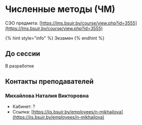 # Численные методы (ЧМ)

СЭО предмета: [https://lms.bsuir.by/course/view.php?id=3555](https://lms.bsuir.by/course/view.php?id=3555)

{% hint style="info" %}
Экзамен
{% endhint %}

## До сессии

В разработке

## Контакты преподавателей

### Михайлова Наталия Викторовна

* Кабинет: ?
* Ссылка: [https://iis.bsuir.by/employees/n-mikhajlova](https://iis.bsuir.by/employees/n-mikhajlova)
